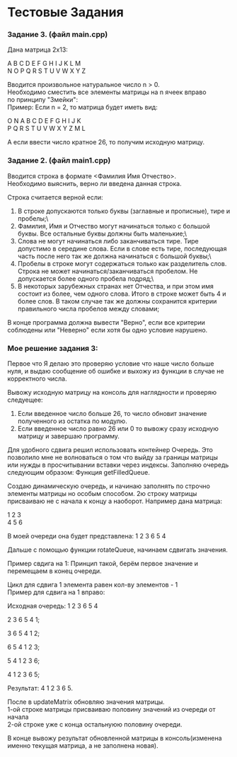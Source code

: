 
# Тестовые Задания

### Задание 3. (файл main.cpp)

Дана матрица 2x13:

A B C D E F G H I J K L M \
N O P Q R S T U V W X Y Z

Вводится произвольное натуральное число n > 0. \
Необходимо сместить все элементы матрицы на n ячеек вправо \
по принципу "Змейки":
\
Пример: Если n = 2, то матрица будет иметь вид:

O N A B C D E F G H I J K \
P Q R S T U V W X Y Z M L

А если ввести число кратное 26, то получим исходную матрицу.

### Задание 2. (файл main1.cpp)

Вводится строка в формате <Фамилия Имя Отчество>.\
Необходимо выяснить, верно ли введена данная строка.

Строка считается верной если:
1. В строке допускаются только буквы (заглавные и прописные),
тире и пробелы;\
2. Фамилия, Имя и Отчество могут начинаться только с большой буквы. Все остальные буквы должны быть маленькие;\
3. Слова не могут начинаться либо заканчиваться тире. Тире 
допустимо в середине слова. Если в слове есть тире, последующая часть после него так же должна начинаться с большой буквы;\
4. Пробелы в строке могут содержаться только как разделитель слов. Строка не может начинаться/заканчиваться пробелом. Не допускается более одного пробела подряд;\
5. В некоторых зарубежных странах нет Отчества, и при этом имя состоит из более, чем одного слова. Итого в строке может быть 4 и более слов. В таком случае так же должны сохранится критерии правильного числа пробелов между словами;

В конце программа должна вывести "Верно", если все критерии соблюдены или "Неверно" если хотя бы одно условие нарушено.


### Мое решение задания 3:

Первое что Я делаю это проверяю условие что наше число больше нуля, и выдаю сообщение об ошибке и выхожу из функции в случае не корректного числа.

Вывожу исходную матрицу на конcоль для наглядности и проверяю следуещее:
1) Если введенное число больше 26, то число обновит значение полученного из остатка по модулю.
2) Если введенное число равно 26 или 0 то вывожу сразу исходную матрицу и завершаю программу.

Для удобного сдвига решил использовать контейнер Очередь.
Это позволило мне не волноваться о том что выйду за границы матрицы или нужды в просчитывании вставки через индексы.
Заполняю очередь следующим образом:
Функция getFilledQueue.

Создаю динамическую очередь, и начинаю заполнять по строчно элементы матрицы но особым способом. 2ю строку матрицы присваиваю не с начала к концу а наоборот.
Например дана матрица:

1 2 3\
4 5 6

В моей очереди она будет представлена: 1 2 3 6 5 4

Дальше с помощью функции rotateQueue, начинаем сдвигать значения.

Пример свдига на 1:
Принцип такой, берём первое значение и перемещаем в конец очереди.

Цикл для сдвига 1 элемента равен кол-ву элементов - 1\
Пример для сдвига на 1 вправо:

Исходная очередь: 1 2 3 6 5 4

2 3 6 5 4 1;

3 6 5 4 1 2;

6 5 4 1 2 3;

5 4 1 2 3 6;

4 1 2 3 6 5;

Результат: 4 1 2 3 6 5.

После в updateMatrix обновляю значения матрицы.\
1-ой строке матрицы присваиваю половину значений из очереди от начала\
2-ой строке уже с конца остальнуюю половину очереди.

В конце вывожу результат обновленной матрицы в консоль(изменена именно текущая матрица, а не заполнена новая).


